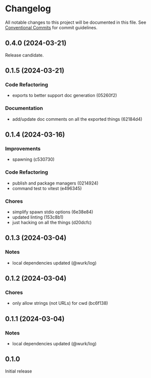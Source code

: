 # Changelog

All notable changes to this project will be documented in this file.
See [Conventional Commits](https://conventionalcommits.org) for commit guidelines.

## 0.4.0 (2024-03-21)

Release candidate.

## 0.1.5 (2024-03-21)

### Code Refactoring

- exports to better support doc generation (05260f2)

### Documentation

- add/update doc comments on all the exported things (62184d4)

## 0.1.4 (2024-03-16)

### Improvements

- spawning (c530730)

### Code Refactoring

- publish and package managers (0214924)
- command test to vitest (e496345)

### Chores

- simplify spawn stdio options (6e38e84)
- updated linting (153c8b1)
- just hacking on all the things (d20dcfc)

## 0.1.3 (2024-03-04)

### Notes

- local dependencies updated (@wurk/log)

## 0.1.2 (2024-03-04)

### Chores

- only allow strings (not URLs) for cwd (bc6f138)

## 0.1.1 (2024-03-04)

### Notes

- local dependencies updated (@wurk/log)

## 0.1.0

Initial release
